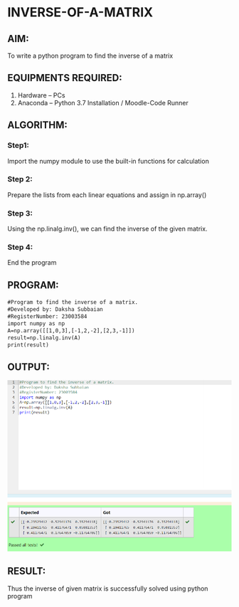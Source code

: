# INVERSE-OF-A-MATRIX
## AIM:
To write a python program to find the inverse of a matrix
## EQUIPMENTS REQUIRED:
1. 	Hardware – PCs
2. 	Anaconda – Python 3.7 Installation / Moodle-Code Runner
## ALGORITHM:
### Step1:
Import the numpy module to use the built-in functions for calculation 
### Step 2:
Prepare the lists from each linear equations and assign in np.array() 
### Step 3: 
Using the np.linalg.inv(), we can find the inverse of the given matrix.
### Step 4: 
End the program

## PROGRAM:
```
#Program to find the inverse of a matrix.
#Developed by: Daksha Subbaian
#RegisterNumber: 23003584
import numpy as np
A=np.array([[1,0,3],[-1,2,-2],[2,3,-1]])
result=np.linalg.inv(A)
print(result)
```
## OUTPUT:
![output](/output03.png)
## RESULT:
Thus the inverse of given matrix is successfully solved using python program

